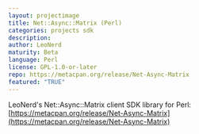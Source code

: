```yaml
---
layout: projectimage
title: Net::Async::Matrix (Perl)
categories: projects sdk
description: 
author: LeoNerd
maturity: Beta
language: Perl
license: GPL-1.0-or-later
repo: https://metacpan.org/release/Net-Async-Matrix
featured: "TRUE"
---
```


LeoNerd's Net::Async::Matrix client SDK library for Perl: [https://metacpan.org/release/Net-Async-Matrix](https://metacpan.org/release/Net-Async-Matrix)
